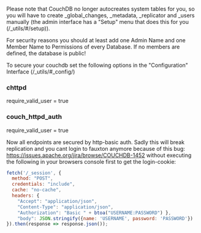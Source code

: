 Please note that CouchDB no longer autocreates system tables for you, so you will have to create _global_changes, _metadata, _replicator and _users manually (the admin interface has a "Setup" menu that does this for you (<YOURDOMAIN>/_utils/#/setup)).

For security reasons you should at least add one Admin Name and one Member Name to Permissions of every Database. If no members are defined, the database is public!

To secure your couchdb set the following options in the "Configuration" Interface (<YOURDOMAIN>/_utils/#_config/)
  
### chttpd

require_valid_user = true

### couch_httpd_auth

require_valid_user = true


Now all endpoints are secured by http-basic auth. Sadly this will break replication and you cant login to fauxton anymore  because of this bug: https://issues.apache.org/jira/browse/COUCHDB-1452 without executing the following in your browsers console first to get the login-cookie:

```javascript
fetch('/_session', {
  method: "POST",
  credentials: "include",
  cache: "no-cache",
  headers: {
    "Accept": "application/json",
    "Content-Type": "application/json",
    "Authorization": "Basic " + btoa("USERNAME:PASSWORD") },
    "body": JSON.stringify({name: 'USERNAME', password: 'PASSWORD'})
}).then(response => response.json());
```
